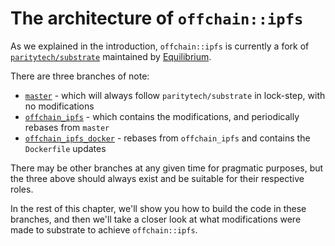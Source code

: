 # The architecture of `offchain::ipfs`

As we explained in the introduction, `offchain::ipfs` is currently a fork of
[`paritytech/substrate`] maintained by [Equilibrium](https://equilibrium.co).

There are three branches of note:

- [`master`] - which will always follow `paritytech/substrate` in lock-step, with no modifications
- [`offchain_ipfs`] - which contains the modifications, and periodically rebases from `master`
- [`offchain_ipfs_docker`] - rebases from `offchain_ipfs` and contains the `Dockerfile` updates

There may be other branches at any given time for pragmatic purposes, but the three above should
always exist and be suitable for their respective roles.

In the rest of this chapter, we'll show you how to build the code in these branches, and then we'll
take a closer look at what modifications were made to substrate to achieve `offchain::ipfs`.

[`master`]: https://github.com/rs-ipfs/substrate
[`offchain_ipfs`]: https://github.com/rs-ipfs/substrate/tree/offchain_ipfs
[`offchain_ipfs_docker`]: https://github.com/rs-ipfs/substrate/tree/offchain_ipfs_docker
[`paritytech/substrate`]: https://github.com/paritytech/substrate
[`offchain_ipfs_bleeding_edge`]: https://github.com/rs-ipfs/substrate/tree/offchain_ipfs_bleeding_edge
